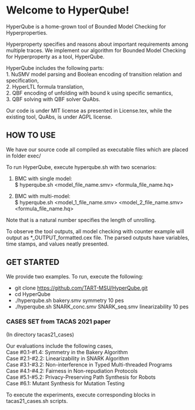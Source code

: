 # Welcome to HyperQube!

HyperQube is a home-grown tool of Bounded Model Checking for Hyperproperties. 


Hyperproperty specifies and reasons about important requirements among multiple traces. 
We implement our algorithm for Bounded Model Checking for Hyperproperty as a tool, HyperQube.

HyperQube includes the following parts: <br/>
	1. NuSMV model parsing and Boolean encoding of transition relation and specification,<br/>
	2. HyperLTL formula translation, <br/>
	2. QBF encoding of unfolding with bound k using specific semantics, <br/>
	3. QBF solving with QBF solver QuAbs.  
	
Our code is under MIT license as presented in License.tex, 
while the existing tool, QuAbs, is under AGPL license.  
 


## HOW TO USE 
We have our source code all compiled as executable files which are placed in folder exec/

To run HyperQube, execute hyperqube.sh with two scenarios:

   1. BMC with single model:<br/>
	$ hyperqube.sh <model_file_name.smv> <formula_file_name.hq> <k> <br/>

   2. BMC with multi-model:<br/>
	$ hyperqube.sh <model_1_file_name.smv> <model_2_file_name.smv> <formula_file_name.hq> <k> <br/>

Note that <k> is a natural number specifies the length of unrolling.


To observe the tool outputs, all model checking with counter example will output as *_OUTPUT_formatted.cex file. The parsed outputs have variables, time stamps, and values neatly presented.

	
## GET STARTED
We provide two examples. To run, execute the following: 
- git clone https://github.com/TART-MSU/HyperQube.git
- cd HyperQube 
- ./hyperqube.sh bakery.smv symmetry 10 pes
- ./hyperqube.sh SNARK_conc.smv  SNARK_seq.smv linearizability 10 pes 


### CASES SET from TACAS 2021 paper ###
(In directory tacas21_cases)

Our evaluations include the following cases,<br/>
	Case #0.1-#1.4:	Symmetry in the Bakery Algorithm<br/>
	Case #2.1-#2.2:	Linearizability in SNARK Algorithm<br/>
	Case #3.1-#3.2:	Non-interference in Typed Multi-threaded Programs<br/>
	Case #4.1-#4.2:	Fairness in Non-repudiation Protocols<br/>
	Case #5.1-#5.2:	Privacy-Preserving Path Synthesis for Robots<br/>
	Case #6.1:	Mutant Synthesis for Mutation Testing<br/>

To execute the experiments, execute corresponding blocks in tacas21_cases.sh scripts.


